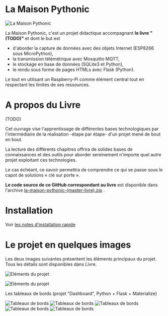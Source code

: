 # La Maison Pythonic

![La Maison Pythonic](res/logo/la-maison-pythonic.png)

La Maison Pythonic, c'est un projet didactique accompagnant __le livre "(TODO)"__ et dont le but est 
* d'aborder la capture de données avec des objets Internet (ESP8266 sous MicroPython),  
* la transmission télémétrique avec Mosquitto MQTT, 
* le stockage en base de données (SQLite3 et Python), 
* le rendu sous forme de pages HTMLs avec Flask (Python). 

Le tout en utilisant un Raspberry-Pi comme élément central tout en respectant les limites de ses ressources.

# A propos du Livre 

(TODO)

Cet ouvrage vise l'apprentissage de différentes bases technologiques par l'intermédiaire de la réalisation -étape par étape- d'un projet mené de bout en bout. 

La lecture des différents chapitres offrira de solides bases de connaissances et des outils pour aborder sereinement n'importe quel autre projet exploitant ces technologies.

Le cas échéant, ce savoir permettra de comprendre ce qui se passe sous le capot de solutions « clé sur porte ». 

__Le code source de ce GitHub correspondant au livre__ est disponible dans l'archive [la-maison-pythonic-(master-livre).zip](https://github.com/mchobby/la-maison-pythonic/raw/master/res/la-maison-pythonic-(master-livre).zip) . 

# Installation 

Voir [les notes d'installation rapide](res/install-rapide.md)

# Le projet en quelques images

Les deux images suivantes présentent les éléments principaux du projet. Tous les détails sont disponibles dans Livre.

![Eléments du projet](res/info/project-howto-0.png)

![Eléments du projet](res/info/project-howto-1.png)

Les tableaux de bords (projet "Dashboard", Python + Flask + Materialize)

![Tableaux de bords](res/info/dashboard-1.png)
![Tableaux de bords](res/info/dashboard-2.png)
![Tableaux de bords](res/info/dashboard-3.png)
![Tableaux de bords](res/info/dashboard-4.png)
![Tableaux de bords](res/info/dashboard-5.png)
